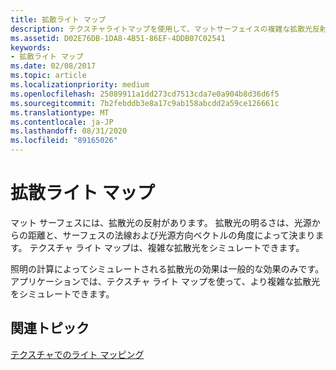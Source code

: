 ```yaml
---
title: 拡散ライト マップ
description: テクスチャライトマップを使用して、マットサーフェイスの複雑な拡散光反射をシミュレートする方法について説明します。
ms.assetid: D02E76DB-1DA8-4B51-86EF-4DDB07C02541
keywords:
- 拡散ライト マップ
ms.date: 02/08/2017
ms.topic: article
ms.localizationpriority: medium
ms.openlocfilehash: 25089911a1dd273cd7513cda7e0a904b8d36d6f5
ms.sourcegitcommit: 7b2febddb3e8a17c9ab158abcdd2a59ce126661c
ms.translationtype: MT
ms.contentlocale: ja-JP
ms.lasthandoff: 08/31/2020
ms.locfileid: "89165026"
---
```

# <a name="diffuse-light-maps"></a>拡散ライト マップ


マット サーフェスには、拡散光の反射があります。 拡散光の明るさは、光源からの距離と、サーフェスの法線および光源方向ベクトルの角度によって決まります。 テクスチャ ライト マップは、複雑な拡散光をシミュレートできます。

照明の計算によってシミュレートされる拡散光の効果は一般的な効果のみです。 アプリケーションでは、テクスチャ ライト マップを使って、より複雑な拡散光をシミュレートできます。

## <a name="span-idrelated-topicsspanrelated-topics"></a><span id="related-topics"></span>関連トピック


[テクスチャでのライト マッピング](light-mapping-with-textures.md)

 

 




